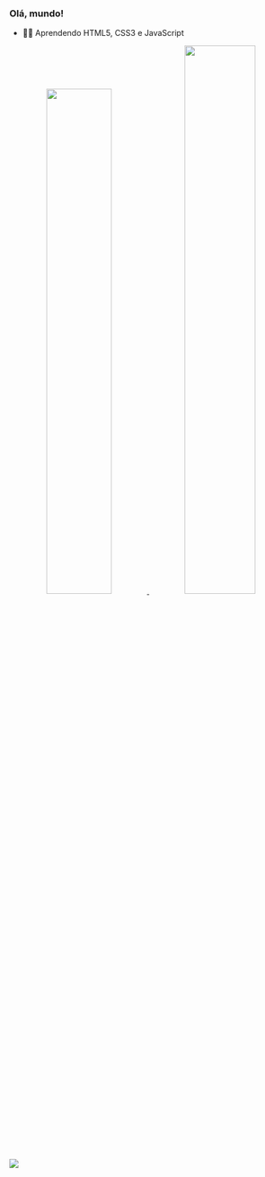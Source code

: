 ### Olá, mundo!

- 👨‍💻 Aprendendo HTML5, CSS3 e JavaScript

<div align="center">
  <a href="https://github.com/devmatheus1">
  <img width="48%" src="https://github-readme-stats.vercel.app/api?username=devmatheus1&show_icons=true&theme=dark&include_all_commits=true&count_private=true"/>
  <img width="50%" src="https://github-readme-stats.vercel.app/api/top-langs/?username=devmatheus1&layout=compact&langs_count=7&theme=dark"/>
</div>
 
  ##
 
<div> 
  <a href = "mailto:matheuss.oliveira@outlook.com.br"><img src= "https://img.shields.io/badge/Microsoft_Outlook-0078D4?style=for-the-badge&logo=microsoft-outlook&logoColor=white" target="_blank"></a>
 
</div>
  
